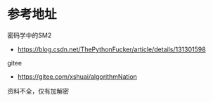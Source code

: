 # 参考地址
密码学中的SM2
- https://blog.csdn.net/ThePythonFucker/article/details/131301598

gitee
- https://gitee.com/xshuai/algorithmNation

资料不全，仅有加解密